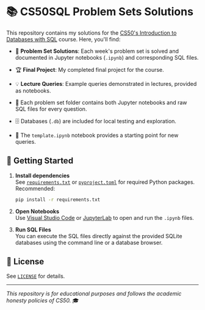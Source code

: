 # 📚 CS50SQL Problem Sets Solutions

This repository contains my solutions for the [CS50's Introduction to Databases with SQL](https://cs50.harvard.edu/sql/) course. Here, you'll find:

- 📝 **Problem Set Solutions**: Each week's problem set is solved and documented in Jupyter notebooks (`.ipynb`) and corresponding SQL files.
- 🏆 **Final Project**: My completed final project for the course.
- 💡 **Lecture Queries**: Example queries demonstrated in lectures, provided as notebooks.

- 📂 Each problem set folder contains both Jupyter notebooks and raw SQL files for every question.
- 🗄️ Databases (`.db`) are included for local testing and exploration.
- 🧩 The `template.ipynb` notebook provides a starting point for new queries.

## 🚀 Getting Started

1. **Install dependencies**  
   See [`requirements.txt`](requirements.txt) or [`pyproject.toml`](pyproject.toml) for required Python packages.  
   Recommended:  
   ```sh
   pip install -r requirements.txt
   ```

2. **Open Notebooks**  
   Use [Visual Studio Code](https://code.visualstudio.com/) or [JupyterLab](https://jupyter.org/) to open and run the `.ipynb` files.

3. **Run SQL Files**  
   You can execute the SQL files directly against the provided SQLite databases using the command line or a database browser.

## 📄 License

See [`LICENSE`](LICENSE) for details.

---

*This repository is for educational purposes and follows the academic honesty policies of CS50.* 🎓